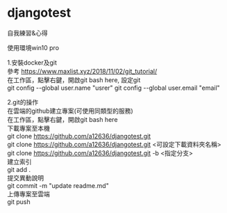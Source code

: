 # djangotest
自我練習&心得

使用環境win10 pro

1.安裝docker及git  
    參考 https://www.maxlist.xyz/2018/11/02/git_tutorial/  
    在工作區，點擊右鍵，開啟git bash here, 設定git  
	git config --global user.name "usrer"
	git config --global user.email "email"

2.git的操作  
	在雲端的github建立專案(可使用同類型的服務)  
	在工作區，點擊右鍵，開啟git bash here  
	下載專案至本機  
		git clone https://github.com/a12636/djangotest.git  
		git clone https://github.com/a12636/djangotest.git <可設定下載資料夾名稱>  
		git clone https://github.com/a12636/djangotest.git -b <指定分支>  
	建立索引  
		git add .  
	提交異動說明  
		git commit -m "update readme.md"  
	上傳專案至雲端  
		git push  